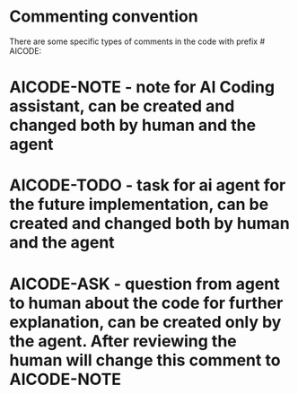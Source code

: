 # Commenting convention

There are some specific types of comments in the code with prefix # AICODE:

# AICODE-NOTE - note for AI Coding assistant, can be created and changed both by human and the agent

# AICODE-TODO - task for ai agent for the future implementation, can be created and changed both by human and the agent

# AICODE-ASK - question from agent to human about the code for further explanation, can be created only by the agent. After reviewing the human will change this comment to AICODE-NOTE 